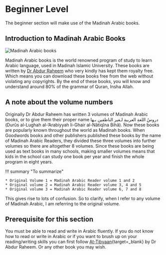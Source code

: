 # Beginner Level

The beginner section will make use of the Madinah Arabic books.

## Introduction to Madinah Arabic Books

![Madinah Arabic books](/img/madinah-bk-1.jpg)

Madinah Arabic books is the world renowned program of study to learn Arabic language, used in Madinah Islamic University. These books are written by [Dr Abdur Raheem](http://drvaniya.com/?page_id=2) who very kindly has kept them royalty free. Which means you can download these books free from the web without violating any copyrights. By the end of these books, you will know and understand around 80% of the grammar of Quran, Insha Allah.

## A note about the volume numbers

Originally Dr Abdur Raheem has written 3 volumes of Madinah Arabic books, or to give them their proper name دروسُ اللغةِ العربيةِ لـغير الناطقين بـها (Durûs al-Lughah al-‘Arabiyyah li-Ghair al-Nâtiqîna Bihâ). Now these books are popularly known throughout the world as Madinah books. When Goodwords books and other publishers published these books by the name of Madinah Arabic Readers, they divided these three volumes into further volumes so there are altogether 8 volumes. Since these books are being used as text books in many schools, making smaller volumes means that kids in the school can study one book per year and finish the whole program in eight years.

!!! summary "To summarize"

    * Original Volume 1 = Madinah Arabic Reader volume 1 and 2
    * Original volume 2 = Madinah Arabic Reader volume 3, 4 and 5
    * Original volume 3 = Madinah Arabic Reader volume 6, 7 and 8

This gives rise to lots of confusion. So to clarify, when I refer to any volume of Madinah Arabic, I am referring to the original volume.

## Prerequisite for this section

You must be able to read and write in Arabic fluently. If you do not know how to read or write in Arabic or if you want to brush up on your reading/writing skills you can first follow [At-Tibyaan](http://www.lqtoronto.com/tibyan.html){target=\_blank} by Dr Abdur Raheem. Or any other book you may wish.

<br>
